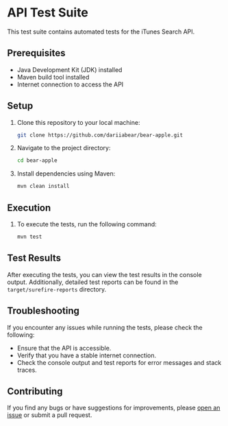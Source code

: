 # API Test Suite

This test suite contains automated tests for the iTunes Search API.

## Prerequisites

- Java Development Kit (JDK) installed
- Maven build tool installed
- Internet connection to access the API

## Setup

1. Clone this repository to your local machine:

    ```bash
    git clone https://github.com/dariiabear/bear-apple.git
    ```

2. Navigate to the project directory:

    ```bash
    cd bear-apple
    ```

3. Install dependencies using Maven:

    ```bash
    mvn clean install
    ```

## Execution

1. To execute the tests, run the following command:

    ```bash
    mvn test
    ```


## Test Results

After executing the tests, you can view the test results in the console output. Additionally, detailed test reports can be found in the `target/surefire-reports` directory.

## Troubleshooting

If you encounter any issues while running the tests, please check the following:

- Ensure that the API is accessible.
- Verify that you have a stable internet connection.
- Check the console output and test reports for error messages and stack traces.

## Contributing

If you find any bugs or have suggestions for improvements, please [open an issue](https://github.com/dariiabear/bear-apple/issues) or submit a pull request.


